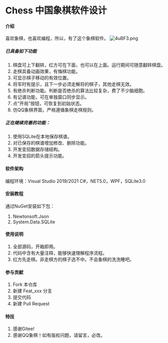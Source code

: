 # Chess 中国象棋软件设计

#### 介绍
喜欢象棋，也喜欢编程，所以，有了这个象棋软件。
![4uBF3.png](https://s1.328888.xyz/2022/05/07/4uBF3.png)
##### 已具备如下功能
1.  棋盘可上下翻转，红方可在下面，也可以在上面。运行期间可随意翻转棋盘。
2.  走棋具备动画效果，有悔棋功能。
3.  可显示棋子移动的有效位置。
4.  将军时有提示，且下一步必须走解将的棋子，其他走棋无效。
5.  有绝杀判断功能。判断是否绝杀的算法比较复杂，费了不少脑细胞。
6.  有记谱功能，可在单独窗口同步显示。
7.  点“开局”按钮，可恢复到初始状态。
8.  仿QQ象棋界面，严格遵循象棋走棋规则。


##### 正在继续完善的功能：
1.  使用SQLite在本地保存棋谱。
2.  对已保存的棋谱增加修改、删除功能。
3.  开发变招数据存储结构。
4.  开发变招的箭头提示功能。

#### 软件架构

编程环境：Visual Studio 2019/2021
C#，NET5.0，WPF，SQLite3.0

#### 安装教程

通过NuGet安装如下包：
1.  Newtonsoft.Json
2.  System.Data.SQLite


#### 使用说明

1.  全部源码，开箱即用。
2.  代码中含有大量注释，能够快速理解程序流程。
3.  红方先走棋。非走棋方的棋子选不中。不会象棋的洗洗睡吧。


#### 参与贡献

1.  Fork 本仓库
2.  新建 Feat_xxx 分支
3.  提交代码
4.  新建 Pull Request


#### 特技

1.  感谢Gitee!
2.  感谢QQ象棋！如有版权问题，请留言，必改。
